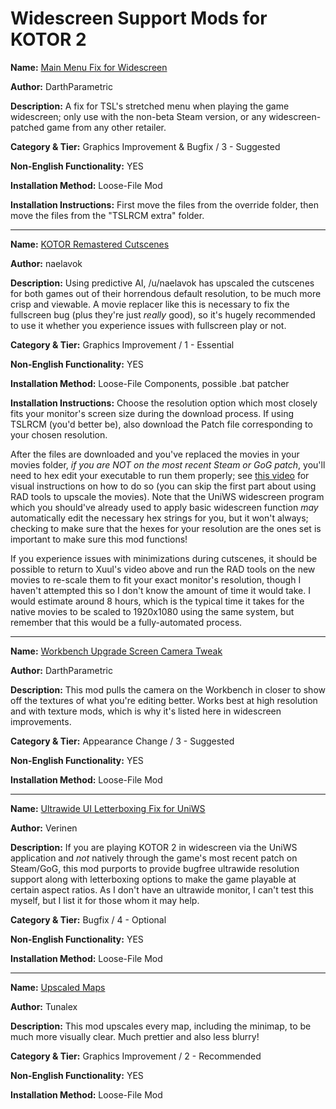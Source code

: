 # Widescreen Support Mods for KOTOR 2

**Name:** [Main Menu Fix for Widescreen](https://deadlystream.com/files/file/1138-tsl-main-menu-model-fix-for-widescreen/)

**Author:** DarthParametric

**Description:** A fix for TSL's stretched menu when playing the game widescreen; only use with the non-beta Steam version, or any widescreen-patched game from any other retailer.

**Category & Tier:** Graphics Improvement & Bugfix / 3 - Suggested

**Non-English Functionality:** YES

**Installation Method:** Loose-File Mod

**Installation Instructions:** First move the files from the override folder, then move the files from the "TSLRCM extra" folder.

___

**Name:** [KOTOR Remastered Cutscenes](https://www.nexusmods.com/kotor2/mods/1066/)

**Author:** naelavok 

**Description:** Using predictive AI, /u/naelavok has upscaled the cutscenes for both games out of their horrendous default resolution, to be much more crisp and viewable. A movie replacer like this is necessary to fix the fullscreen bug (plus they're just *really* good), so it's hugely recommended to use it whether you experience issues with fullscreen play or not.

**Category & Tier:** Graphics Improvement / 1 - Essential

**Non-English Functionality:** YES

**Installation Method:** Loose-File Components, possible .bat patcher

**Installation Instructions:** Choose the resolution option which most closely fits your monitor's screen size during the download process. If using TSLRCM (you'd better be), also download the Patch file corresponding to your chosen resolution.

After the files are downloaded and you've replaced the movies in your movies folder, *if you are NOT on the most recent Steam or GoG patch*, you'll need to hex edit your executable to run them properly; see [this video](https://www.youtube.com/watch?v=l7euNu1Tt5E) for visual instructions on how to do so (you can skip the first part about using RAD tools to upscale the movies). Note that the UniWS widescreen program which you should've already used to apply basic widescreen function *may* automatically edit the necessary hex strings for you, but it won't always; checking to make sure that the hexes for your resolution are the ones set is important to make sure this mod functions!

If you experience issues with minimizations during cutscenes, it should be possible to return to Xuul's video above and run the RAD tools on the new movies to re-scale them to fit your exact monitor's resolution, though I haven't attempted this so I don't know the amount of time it would take. I would estimate around 8 hours, which is the typical time it takes for the native movies to be scaled to 1920x1080 using the same system, but remember that this would be a fully-automated process.

___

**Name:** [Workbench Upgrade Screen Camera Tweak](https://deadlystream.com/files/file/1743-workbench-upgrade-screen-camera-tweak-for-tsl/)

**Author:** DarthParametric

**Description:** This mod pulls the camera on the Workbench in closer to show off the textures of what you're editing better. Works best at high resolution and with texture mods, which is why it's listed here in widescreen improvements.

**Category & Tier:** Appearance Change / 3 - Suggested

**Non-English Functionality:** YES

**Installation Method:** Loose-File Mod

___

**Name:** [Ultrawide UI Letterboxing Fix for UniWS](https://deadlystream.com/files/file/1892-ultrawide-ui-dialogletterboxing-fix-for-uniws-219/)

**Author:** Verinen

**Description:** If you are playing KOTOR 2 in widescreen via the UniWS application and *not* natively through the game's most recent patch on Steam/GoG, this mod purports to provide bugfree ultrawide resolution support along with letterboxing options to make the game playable at certain aspect ratios. As I don't have an ultrawide monitor, I can't test this myself, but I list it for those whom it may help.

**Category & Tier:** Bugfix / 4 - Optional

**Non-English Functionality:** YES

**Installation Method:** Loose-File Mod

___

**Name:** [Upscaled Maps](https://www.nexusmods.com/kotor2/mods/1086)

**Author:** Tunalex

**Description:** This mod upscales every map, including the minimap, to be much more visually clear. Much prettier and also less blurry!

**Category & Tier:** Graphics Improvement / 2 - Recommended

**Non-English Functionality:** YES

**Installation Method:** Loose-File Mod
